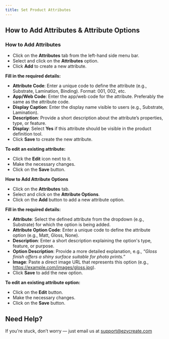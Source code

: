 ```yaml
---
title: Set Product Attributes
---
```

## **How to Add Attributes & Attribute Options**

### **How to Add Attributes**

* Click on the **Attributes** tab from the left-hand side menu bar.
* Select and click on the **Attributes** option.
* Click **Add** to create a new attribute.

**Fill in the required details:**

* **Attribute Code**: Enter a unique code to define the attribute (e.g., Substrate, Lamination, Binding). Format: 001, 002, etc.
* **App/Web Code**: Enter the app/web code for the attribute. Preferably the same as the attribute code.
* **Display Caption**: Enter the display name visible to users (e.g., Substrate, Lamination).
* **Description**: Provide a short description about the attribute’s properties, type, or feature.
* **Display**: Select **Yes** if this attribute should be visible in the product definition tool.
* Click **Save** to create the new attribute.

**To edit an existing attribute:**

* Click the **Edit** icon next to it.
* Make the necessary changes.
* Click on the **Save** button.

**How to Add Attribute Options**

* Click on the **Attributes** tab.
* Select and click on the **Attribute Options**.
* Click on the **Add** button to add a new attribute option.

**Fill in the required details:**

* **Attribute**: Select the defined attribute from the dropdown (e.g., Substrate) for which the option is being added.
* **Attribute Option Code**: Enter a unique code to define the attribute option (e.g., Matt, Gloss, None).
* **Description**: Enter a short description explaining the option's type, feature, or purpose.
* **Option Description**: Provide a more detailed explanation, e.g., *“Gloss finish offers a shiny surface suitable for photo prints.”*
* **Image**: Paste a direct image URL that represents this option (e.g., https://example.com/images/gloss.jpg).
* Click **Save** to add the new option.

**To edit an existing attribute option:**

* Click on the **Edit** button.
* Make the necessary changes.
* Click on the **Save** button.




## **Need Help?**

If you're stuck, don’t worry — just email us at [support@ezycreate.com](mailto:support@ezycreate.com)
